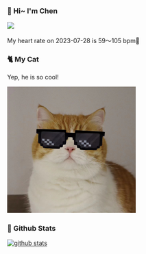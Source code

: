 ### 👋 Hi~ I'm Chen 

![](https://komarev.com/ghpvc/?username=z1cheng&style=flat)

My heart rate on 2023-07-28 is 59～105 bpm💖

### 🐈 My Cat
Yep, he is so cool!

<img src="/images/mycat.jpg" width="300px" />

### 🧐 Github Stats
[![github stats](https://github-readme-stats.vercel.app/api?username=z1cheng&show_icons=true&theme=default)](https://github.com/anuraghazra/github-readme-stats)

